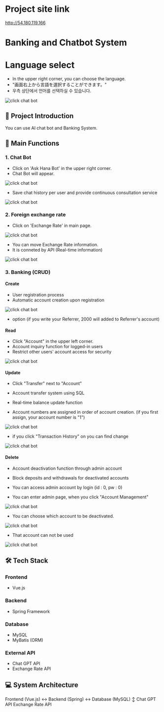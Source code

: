 # Project site link

http://54.180.119.166

# Banking and Chatbot System

# Language select

- In the upper right corner, you can choose the language.
- "画面右上から言語を選択することができます。"
- 우측 상단에서 언어를 선택하실 수 있습니다.

![click chat bot](./images/lang1.png)

## 📌 Project Introduction

You can use AI chat bot and Banking System.

## 🚀 Main Functions

### 1. Chat Bot

- Click on 'Ask Hana Bot' in the upper right corner.
- Chat Bot will appear.

![click chat bot](./images/chatbot1.png)

- Save chat history per user and provide continuous consultation service

![click chat bot](./images/chatbot2.png)

### 2. Foreign exchange rate

- Click on 'Exchange Rate' in main page.

![click chat bot](./images/exchange1.png)

- You can move Exchange Rate information.
- It is conneted by API (Real-time information)

![click chat bot](./images/exchange2.png)

### 3. Banking (CRUD)

#### Create

- User registration process
- Automatic account creation upon registration

![click chat bot](./images/create1.png)

- option (if you write your Referrer, 2000 will added to Referrer's account)

#### Read

- Click "Account" in the upper left corner.
- Account inquiry function for logged-in users
- Restrict other users' account access for security

![click chat bot](./images/read1.png)

#### Update

- Click "Transfer" next to "Account"
- Account transfer system using SQL
- Real-time balance update function

- Account numbers are assigned in order of account creation.
  (if you first assign, your account number is "1")

![click chat bot](./images/update1.png)

- if you click "Transaction History" on you can find change

![click chat bot](./images/update2.png)

#### Delete

- Account deactivation function through admin account
- Block deposits and withdrawals for deactivated accounts

- You can access admin account by login (id : 0, pw : 0)

- You can enter admin page, when you click "Account Management"

![click chat bot](./images/delete1.png)

- You can choose which account to be deactivated.

![click chat bot](./images/delete2.png)

- That account can not be used

![click chat bot](./images/delete3.png)

## 🛠 Tech Stack

### Frontend

- Vue.js

### Backend

- Spring Framework

### Database

- MySQL
- MyBatis (ORM)

### External API

- Chat GPT API
- Exchange Rate API

## 💻 System Architecture

Frontend (Vue.js) <-> Backend (Spring) <-> Database (MySQL)
↕
Chat GPT API
Exchange Rate API
